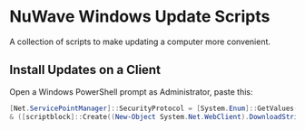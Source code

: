 # NuWave Windows Update Scripts

A collection of scripts to make updating a computer more convenient.

## Install Updates on a Client

Open a Windows PowerShell prompt as Administrator, paste this:

```powershell
[Net.ServicePointManager]::SecurityProtocol = [System.Enum]::GetValues([System.Net.SecurityProtocolType]) | Where-Object { $_ -match 'Tls' };
& ([scriptblock]::Create((New-Object System.Net.WebClient).DownloadString('https://raw.githubusercontent.com/nuwavepartners/windows-update/main/Update-Windows.ps1')))
```

